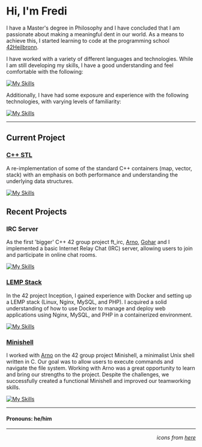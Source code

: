 # Hi, I'm Fredi

I have a Master's degree in Philosophy and I have concluded that I am passionate about making a meaningful dent in our world. As a means to achieve this, I started learning to code at the programming school [42Heilbronn](https://www.42heilbronn.de/en/?gclid=CjwKCAiA0JKfBhBIEiwAPhZXDw4H5-SlQtCjI4UeUxtBLCjbAbaIRvnXh2Xd_n7XhlPpnoXJQT3XPhoC0bQQAvD_BwE).

I have worked with a variety of different languages and technologies. While I am still developing my skills, I have a good understanding and feel comfortable with the following:

[![My Skills](https://skillicons.dev/icons?i=c,cpp,bash,git,github,stackoverflow,vscode)](https://skillicons.dev)

Additionally, I have had some exposure and experience with the following technologies, with varying levels of familiarity:

[![My Skills](https://skillicons.dev/icons?i=js,react,aws,linux,nginx,mysql,wordpress,markdown)](https://skillicons.dev)

--- 

## Current Project

### [C++ STL](https://github.com/Fredi-B/42_ft_containers)

A re-implementation of some of the standard C++ containers (map, vector, stack) with an emphasis on both performance and understanding the underlying data structures.

[![My Skills](https://skillicons.dev/icons?i=cpp)](https://skillicons.dev)

## Recent Projects

### IRC Server

As the first 'bigger' C++ 42 group project ft_irc, [Arno](https://github.com/AF200), [Gohar](https://github.com/goharalisiddiqui) and I implemented a basic Internet Relay Chat (IRC) server, allowing users to join and participate in online chat rooms.

[![My Skills](https://skillicons.dev/icons?i=cpp)](https://skillicons.dev)

### [LEMP Stack](https://github.com/Fredi-B/42_inception)

In the 42 project Inception, I gained experience with Docker and setting up a LEMP stack (Linux, Nginx, MySQL, and PHP). I acquired a solid understanding of how to use Docker to manage and deploy web applications using Nginx, MySQL, and PHP in a containerized environment.

[![My Skills](https://skillicons.dev/icons?i=docker,linux,nginx,mysql,wordpress)](https://skillicons.dev)

### [Minishell](https://github.com/Fredi-B/42_minishell)

I worked with [Arno](https://github.com/AF200) on the 42 group project Minishell, a minimalist Unix shell written in C. Our goal was to allow users to execute commands and navigate the file system. Working with Arno was a great opportunity to learn and bring our strengths to the project. Despite the challenges, we successfully created a functional Minishell and improved our teamworking skills.

[![My Skills](https://skillicons.dev/icons?i=c)](https://skillicons.dev)

---

#### Pronouns: he/him

---
*<p align="right"> icons from [here](https://github.com/tandpfun/skill-icons)</p>*

<!--
**Fredi-B/Fredi-B** is a ✨ _special_ ✨ repository because its `README.md` (this file) appears on your GitHub profile.

Here are some ideas to get you started:

- 🔭 I’m currently working on ...
- 🌱 I’m currently learning ...
- 👯 I’m looking to collaborate on ...
- 🤔 I’m looking for help with ...
- 💬 Ask me about ...
- 📫 How to reach me: ...
- 😄 Pronouns: ...
- ⚡ Fun fact: ...
-->
